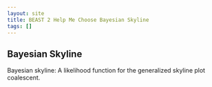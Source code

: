 ```yaml
---
layout: site
title: BEAST 2 Help Me Choose Bayesian Skyline
tags: []
---
```


## Bayesian Skyline

Bayesian skyline: A likelihood function for the generalized skyline plot coalescent.
